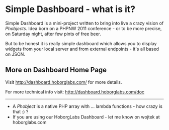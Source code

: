 # Simple Dashboard - what is it?

Simple Dashboard is a mini-project written to bring into live a crazy vision of
*Phobjects*. Idea born on a PHPNW 2011 conference - or to be more precise,
on Saturday night, after few pints of free beer.

But to be honest it is really simple dashboard which allows you to display 
widgets from your local server and from external endpoints - it's all based 
on JSON.


## More on Dashboard Home Page

Visit http://dashboard.hoborglabs.com/ for more details.

For more technical info visit: http://dashboard.hoborglabs.com/doc

- - -

* A *Phobject* is a native PHP array with ... lambda functions - how crazy is that :) ?
* If you are using our HoborgLabs Dashboard - let me know on wojtek at hoborglabs.com
